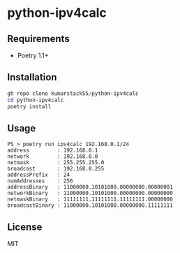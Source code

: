 # python-ipv4calc

## Requirements

* Poetry 1.1+

## Installation

```powershell
gh repo clone kumarstack55/python-ipv4calc
cd python-ipv4calc
poetry install
```

## Usage

```console
PS > poetry run ipv4calc 192.168.0.1/24
address         : 192.168.0.1
network         : 192.168.0.0
netmask         : 255.255.255.0
broadcast       : 192.168.0.255
addressPrefix   : 24
numAddresses    : 256
addressBinary   : 11000000.10101000.00000000.00000001
networkBinary   : 11000000.10101000.00000000.00000000
netmaskBinary   : 11111111.11111111.11111111.00000000
broadcastBinary : 11000000.10101000.00000000.11111111
```

## License

MIT
